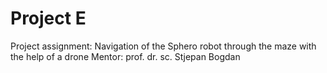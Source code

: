 # Project E

Project assignment: Navigation of the Sphero robot through the maze with the help of a drone
Mentor: prof. dr. sc. Stjepan Bogdan
